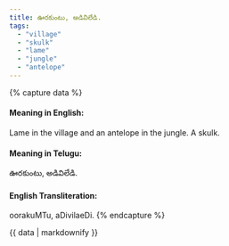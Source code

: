 ```yaml
---
title: ఊరకుంటు, అడివిలేడి.
tags:
  - "village"
  - "skulk"
  - "lame"
  - "jungle"
  - "antelope"
---
```


{% capture data %}
#### Meaning in English:
Lame in the village and an antelope in the jungle.
A skulk.

#### Meaning in Telugu:
ఊరకుంటు, అడివిలేడి.

#### English Transliteration:
oorakuMTu, aDivilaeDi.
{% endcapture %}

<div class="notice">{{ data | markdownify }}</div>

